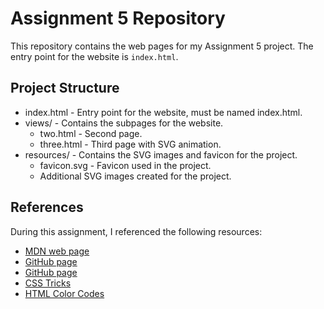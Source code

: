 # Assignment 5 Repository

This repository contains the web pages for my Assignment 5 project. The entry point for the website is `index.html`.

## Project Structure

- index.html - Entry point for the website, must be named index.html.
- views/ - Contains the subpages for the website.
  - two.html - Second page.
  - three.html - Third page with SVG animation.
- resources/ - Contains the SVG images and favicon for the project.
  - favicon.svg - Favicon used in the project.
  - Additional SVG images created for the project.

## References

During this assignment, I referenced the following resources:
- [MDN web page](https://developer.mozilla.org/en-US/) 
- [GitHub page](https://github.com/nina-mir/CSC317-assignments/blob/main/assignment-5/svgREADME.md)
- [GitHub page](https://github.com/nina-mir/CSC317-assignments/blob/main/assignment-5/animation_example.svg)
- [CSS Tricks](https://css-tricks.com/svg-favicons-and-all-the-fun-things-we-can-do-with-them/)
- [HTML Color Codes](https://htmlcolorcodes.com/)

